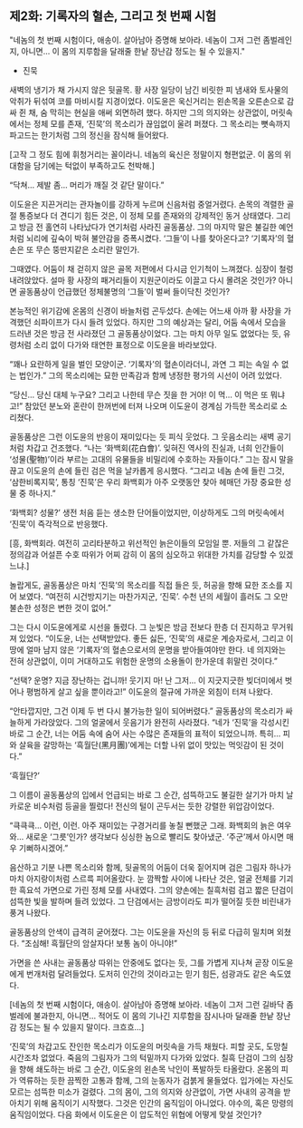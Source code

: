 ## 제2화: 기록자의 혈손, 그리고 첫 번째 시험

"네놈의 첫 번째 시험이다, 애송이. 살아남아 증명해 보아라. 네놈이 그저 그런 좀벌레인지, 아니면… 이 몸의 지루함을 달래줄 한낱 장난감 정도는 될 수 있을지."
- 진묵

새벽의 냉기가 채 가시지 않은 뒷골목. 황 사장 일당이 남긴 비릿한 피 냄새와 토사물의 악취가 뒤섞여 코를 마비시킬 지경이었다. 이도윤은 욱신거리는 왼손목을 오른손으로 감싸 쥔 채, 숨 막히는 현실을 애써 외면하려 했다. 하지만 그의 의지와는 상관없이, 머릿속에서는 정체 모를 존재, ‘진묵’의 목소리가 끊임없이 울려 퍼졌다. 그 목소리는 뼛속까지 파고드는 한기처럼 그의 정신을 잠식해 들어왔다.

[고작 그 정도 힘에 휘청거리는 꼴이라니. 네놈의 육신은 정말이지 형편없군. 이 몸의 위대함을 담기에는 턱없이 부족하고도 천박해.]

“닥쳐… 제발 좀… 머리가 깨질 것 같단 말이다.”

이도윤은 지끈거리는 관자놀이를 강하게 누르며 신음처럼 중얼거렸다. 손목의 격렬한 골절 통증보다 더 견디기 힘든 것은, 이 정체 모를 존재와의 강제적인 동거 상태였다. 그리고 방금 전 홀연히 나타났다가 연기처럼 사라진 골동품상. 그의 마지막 말은 불길한 예언처럼 뇌리에 깊숙이 박혀 불안감을 증폭시켰다. ‘그들’이 나를 찾아온다고? ‘기록자’의 혈손은 또 무슨 뚱딴지같은 소리란 말인가.

그때였다. 어둠이 채 걷히지 않은 골목 저편에서 다시금 인기척이 느껴졌다. 심장이 철렁 내려앉았다. 설마 황 사장의 패거리들이 지원군이라도 이끌고 다시 몰려온 것인가? 아니면 골동품상이 언급했던 정체불명의 ‘그들’이 벌써 들이닥친 것인가?

본능적인 위기감에 온몸의 신경이 바늘처럼 곤두섰다. 손에는 어느새 아까 황 사장을 가격했던 쇠파이프가 다시 들려 있었다. 하지만 그의 예상과는 달리, 어둠 속에서 모습을 드러낸 것은 방금 전 사라졌던 그 골동품상이었다. 그는 마치 아무 일도 없었다는 듯, 유령처럼 소리 없이 다가와 태연한 표정으로 이도윤을 바라보았다.

“꽤나 요란하게 일을 벌인 모양이군. ‘기록자’의 혈손이라더니, 과연 그 피는 속일 수 없는 법인가.” 그의 목소리에는 묘한 만족감과 함께 냉정한 평가의 시선이 어려 있었다.

“당신… 당신 대체 누구요? 그리고 나한테 무슨 짓을 한 거야! 이 먹… 이 먹은 또 뭐냐고!” 참았던 분노와 혼란이 한꺼번에 터져 나오며 이도윤이 경계심 가득한 목소리로 소리쳤다.

골동품상은 그런 이도윤의 반응이 재미있다는 듯 피식 웃었다. 그 웃음소리는 새벽 공기처럼 차갑고 건조했다. “나는 ‘화백회(花白會)’. 잊혀진 역사의 진실과, 너희 인간들이 ‘성물(聖物)’이라 부르는 고대의 유물들을 비밀리에 수호하는 자들이다.” 그는 잠시 말을 끊고 이도윤의 손에 들린 검은 먹을 날카롭게 응시했다. “그리고 네놈 손에 들린 그것, ‘삼한비록지묵’, 통칭 ‘진묵’은 우리 화백회가 아주 오랫동안 찾아 헤매던 가장 중요한 성물 중 하나지.”

‘화백회? 성물?’ 생전 처음 듣는 생소한 단어들이었지만, 이상하게도 그의 머릿속에서 ‘진묵’이 즉각적으로 반응했다.

[흥, 화백회라. 여전히 고리타분하고 위선적인 늙은이들의 모임일 뿐. 저들의 그 같잖은 정의감과 어설픈 수호 따위가 어찌 감히 이 몸의 심오하고 위대한 가치를 감당할 수 있겠느냐.]

놀랍게도, 골동품상은 마치 ‘진묵’의 목소리를 직접 들은 듯, 허공을 향해 묘한 조소를 지어 보였다. “여전히 시건방지기는 마찬가지군, ‘진묵’. 수천 년의 세월이 흘러도 그 오만불손한 성정은 변한 것이 없어.”

그는 다시 이도윤에게로 시선을 돌렸다. 그 눈빛은 방금 전보다 한층 더 진지하고 무거워져 있었다. “이도윤, 너는 선택받았다. 좋든 싫든, ‘진묵’의 새로운 계승자로서, 그리고 이 땅에 얼마 남지 않은 ‘기록자’의 혈손으로서의 운명을 받아들여야만 한다. 네 의지와는 전혀 상관없이, 이미 거대하고도 위험한 운명의 소용돌이 한가운데 휘말린 것이다.”

“선택? 운명? 지금 장난하는 겁니까! 웃기지 마! 난 그저… 이 지긋지긋한 빚더미에서 벗어나 평범하게 살고 싶을 뿐이라고!” 이도윤의 절규에 가까운 외침이 터져 나왔다.

“안타깝지만, 그건 이제 두 번 다시 불가능한 일이 되어버렸다.” 골동품상의 목소리가 싸늘하게 가라앉았다. 그의 얼굴에서 웃음기가 완전히 사라졌다. “네가 ‘진묵’을 각성시킨 바로 그 순간, 너는 어둠 속에 숨어 사는 수많은 존재들의 표적이 되었으니까. 특히… 피와 살육을 갈망하는 ‘흑월단(黑月團)’에게는 더할 나위 없이 맛있는 먹잇감이 된 것이다.”

‘흑월단?’

그 이름이 골동품상의 입에서 언급되는 바로 그 순간, 섬뜩하고도 불길한 살기가 마치 날카로운 비수처럼 등골을 찔렀다! 전신의 털이 곤두서는 듯한 강렬한 위압감이었다.

“큭큭큭… 이런, 이런. 아주 재미있는 구경거리를 놓칠 뻔했군 그래. 화백회의 늙은 여우와… 새로운 ‘그릇’인가? 생각보다 싱싱한 놈으로 빨리도 찾아냈군. ‘주군’께서 아시면 매우 기뻐하시겠어.”

음산하고 기분 나쁜 목소리와 함께, 뒷골목의 어둠이 더욱 짙어지며 검은 그림자 하나가 마치 아지랑이처럼 스르륵 피어올랐다. 눈 깜짝할 사이에 나타난 것은, 얼굴 전체를 기괴한 흑요석 가면으로 가린 정체 모를 사내였다. 그의 양손에는 칠흑처럼 검고 짧은 단검이 섬뜩한 빛을 발하며 들려 있었다. 그 단검에서는 금방이라도 피가 떨어질 듯한 비린내가 풍겨 나왔다.

골동품상의 안색이 급격히 굳어졌다. 그는 이도윤을 자신의 등 뒤로 다급히 밀치며 외쳤다. “조심해! 흑월단의 암살자다! 보통 놈이 아니야!”

가면을 쓴 사내는 골동품상 따위는 안중에도 없다는 듯, 그를 가볍게 지나쳐 곧장 이도윤에게 번개처럼 달려들었다. 도저히 인간의 것이라고는 믿기 힘든, 섬광과도 같은 속도였다.

[네놈의 첫 번째 시험이다, 애송이. 살아남아 증명해 보아라. 네놈이 그저 그런 길바닥 좀벌레에 불과한지, 아니면… 적어도 이 몸의 기나긴 지루함을 잠시나마 달래줄 한낱 장난감 정도는 될 수 있을지 말이다. 크흐흐…]

‘진묵’의 차갑고도 잔인한 목소리가 이도윤의 머릿속을 가득 채웠다. 피할 곳도, 도망칠 시간조차 없었다. 죽음의 그림자가 그의 턱밑까지 다가와 있었다. 칠흑 단검이 그의 심장을 향해 쇄도하는 바로 그 순간, 이도윤의 왼손목 낙인이 폭발하듯 타올랐다. 온몸의 피가 역류하는 듯한 끔찍한 고통과 함께, 그의 눈동자가 검붉게 물들었다. 입가에는 자신도 모르는 섬뜩한 미소가 걸렸다. 그의 몸이, 그의 의지와 상관없이, 가면 사내의 공격을 받아치기 위해 움직이기 시작했다. 그것은 인간의 움직임이 아니었다. 야수의, 혹은 망령의 움직임이었다. 다음 화에서 이도윤은 이 압도적인 위협에 어떻게 맞설 것인가?